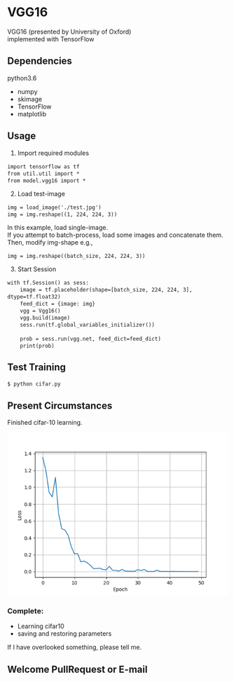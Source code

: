 # VGG16
VGG16 (presented by University of Oxford)  
implemented with TensorFlow

## Dependencies ##
python3.6
* numpy
* skimage
* TensorFlow
* matplotlib

## Usage ##
1. Import required modules
```
import tensorflow as tf
from util.util import *
from model.vgg16 import *
```

2. Load test-image  
```
img = load_image('./test.jpg')
img = img.reshape((1, 224, 224, 3))
```
In this example, load single-image.  
If you attempt to batch-process, load some images and concatenate them.
Then, modify img-shape e.g.,
```
img = img.reshape((batch_size, 224, 224, 3))
```

3. Start Session
```
with tf.Session() as sess:
    image = tf.placeholder(shape=[batch_size, 224, 224, 3], dtype=tf.float32)
    feed_dict = {image: img}
    vgg = Vgg16()
    vgg.build(image)
    sess.run(tf.global_variables_initializer())

    prob = sess.run(vgg.net, feed_dict=feed_dict)
    print(prob)
```

## Test Training ##
```
$ python cifar.py
```

## Present Circumstances ##
Finished cifar-10 learning.

![loss](github/loss.png)

### Complete: ###
* Learning cifar10
* saving and restoring parameters


If I have overlooked something, please tell me.

## Welcome PullRequest or E-mail ##
